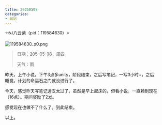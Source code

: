 ```yaml
---
title: 20250508
categories:
- 日记
---
```

⭐☕️/八云紫（pid：119584630）⭐

![119584630_p0.png](https://byyw-oss1.oss-cn-hangzhou.aliyuncs.com/img/2025/05/08-a0c72bd6146332bb05c434f994cd9634-119584630_p0.png.webp)

>日期：205-05-08，周四
>
>天气：雨

昨天，上午小说，下午3点多unity，阶段结束，之后写笔记，一写3小时+，之后睡觉。计划的命运石之门就没进行了。

今天，感觉昨天写笔记透支太过了，虽然是早上起床的，但看小说，一直赖到现在（16点）。期间奖励了2发。

感觉现在也做不了什么了。到此结束。

以上。

